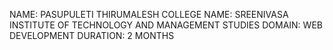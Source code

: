 NAME: PASUPULETI THIRUMALESH
COLLEGE NAME:  SREENIVASA INSTITUTE OF TECHNOLOGY AND MANAGEMENT STUDIES
DOMAIN: WEB DEVELOPMENT
DURATION: 2 MONTHS
